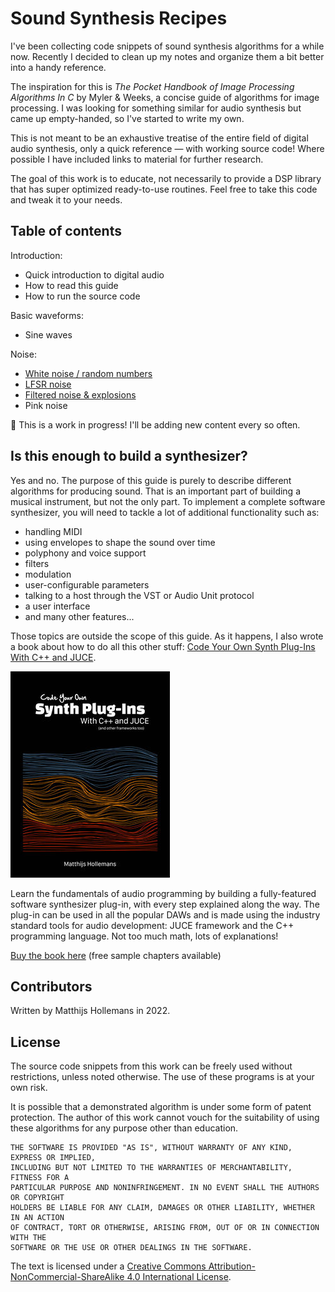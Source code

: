 # Sound Synthesis Recipes

I've been collecting code snippets of sound synthesis algorithms for a while now. Recently I decided to clean up my notes and organize them a bit better into a handy reference.

The inspiration for this is *The Pocket Handbook of Image Processing Algorithms In C* by Myler & Weeks, a concise guide of algorithms for image processing. I was looking for something similar for audio synthesis but came up empty-handed, so I've started to write my own.

This is not meant to be an exhaustive treatise of the entire field of digital audio synthesis, only a quick  reference — with working source code! Where possible I have included links to material for further research.

The goal of this work is to educate, not necessarily to provide a DSP library that has super optimized ready-to-use routines. Feel free to take this code and tweak it to your needs.

## Table of contents

Introduction:

- Quick introduction to digital audio
- How to read this guide
- How to run the source code

Basic waveforms:

- Sine waves

Noise:

- [White noise / random numbers](recipes/white-noise.markdown)
- [LFSR noise](recipes/lfsr-noise.markdown)
- [Filtered noise & explosions](recipes/explosions.markdown)
- Pink noise

👷 This is a work in progress! I'll be adding new content every so often.

## Is this enough to build a synthesizer?

Yes and no. The purpose of this guide is purely to describe different algorithms for producing sound. That is an important part of building a musical instrument, but not the only part. To implement a complete software synthesizer, you will need to tackle a lot of additional functionality such as:

- handling MIDI
- using envelopes to shape the sound over time
- polyphony and voice support
- filters
- modulation
- user-configurable parameters
- talking to a host through the VST or Audio Unit protocol
- a user interface
- and many other features...

Those topics are outside the scope of this guide. As it happens, I also wrote a book about how to do all this other stuff: [Code Your Own Synth Plug-Ins With C++ and JUCE](https://leanpub.com/synth-plugin).

![Cover of my synth book](illustrations/book-cover.jpg)

Learn the fundamentals of audio programming by building a fully-featured software synthesizer plug-in, with every step explained along the way. The plug-in can be used in all the popular DAWs and is made using the industry standard tools for audio development: JUCE framework and the C++ programming language. Not too much math, lots of explanations!

[Buy the book here](https://leanpub.com/synth-plugin) (free sample chapters available)

## Contributors

Written by Matthijs Hollemans in 2022.

## License

The source code snippets from this work can be freely used without restrictions, unless noted otherwise. The use of these programs is at your own risk.

It is possible that a demonstrated algorithm is under some form of patent protection. The author of this work cannot vouch for the suitability of using these algorithms for any purpose other than education.

```text
THE SOFTWARE IS PROVIDED "AS IS", WITHOUT WARRANTY OF ANY KIND, EXPRESS OR IMPLIED,
INCLUDING BUT NOT LIMITED TO THE WARRANTIES OF MERCHANTABILITY, FITNESS FOR A
PARTICULAR PURPOSE AND NONINFRINGEMENT. IN NO EVENT SHALL THE AUTHORS OR COPYRIGHT
HOLDERS BE LIABLE FOR ANY CLAIM, DAMAGES OR OTHER LIABILITY, WHETHER IN AN ACTION
OF CONTRACT, TORT OR OTHERWISE, ARISING FROM, OUT OF OR IN CONNECTION WITH THE
SOFTWARE OR THE USE OR OTHER DEALINGS IN THE SOFTWARE.
```

The text is licensed under a [Creative Commons Attribution-NonCommercial-ShareAlike 4.0 International License](http://creativecommons.org/licenses/by-nc-sa/4.0/).
